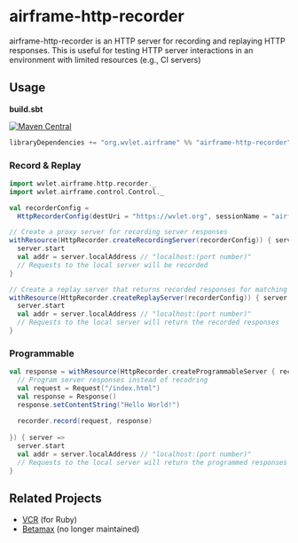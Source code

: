 airframe-http-recorder
===

airframe-http-recorder is an HTTP server for recording and replaying HTTP responses.
This is useful for testing HTTP server interactions in an environment with limited resources (e.g., CI servers) 

## Usage

**build.sbt**

[![Maven Central](https://maven-badges.herokuapp.com/maven-central/org.wvlet.airframe/airframe-http-recorder_2.12/badge.svg)](http://central.maven.org/maven2/org/wvlet/airframe/airframe-http-recorder_2.12/)
```scala
libraryDependencies += "org.wvlet.airframe" %% "airframe-http-recorder" %% (version)
```

### Record & Replay

```scala
import wvlet.airframe.http.recorder._
import wvlet.airframe.control.Control._

val recorderConfig = 
  HttpRecorderConfig(destUri = "https://wvlet.org", sessionName = "airframe")

// Create a proxy server for recording server responses
withResource(HttpRecorder.createRecordingServer(recorderConfig)) { server =>
  server.start
  val addr = server.localAddress // "localhost:(port number)"
  // Requests to the local server will be recorded 
}

// Create a replay server that returns recorded responses for matching requests 
withResource(HttpRecorder.createReplayServer(recorderConfig)) { server =>
  server.start
  val addr = server.localAddress // "localhost:(port number)"
  // Requests to the local server will return the recorded responses 
}
```

### Programmable

```scala
val response = withResource(HttpRecorder.createProgrammableServer { recorder =>
  // Program server responses instead of recodring
  val request = Request("/index.html")
  val response = Response()
  response.setContentString("Hello World!")
  
  recorder.record(request, response)
  
}) { server =>
  server.start
  val addr = server.localAddress // "localhost:(port number)"
  // Requests to the local server will return the programmed responses
}
```


## Related Projects
- [VCR](https://github.com/vcr/vcr) (for Ruby)
- [Betamax](https://github.com/betamaxteam/betamax) (no longer maintained)
